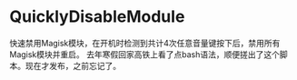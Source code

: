 # QuicklyDisableModule
快速禁用Magisk模块，在开机时检测到共计4次任意音量键按下后，禁用所有Magisk模块并重启。
去年寒假回家高铁上看了点bash语法，顺便搓出了这个脚本。现在才发布，之前忘记了。
